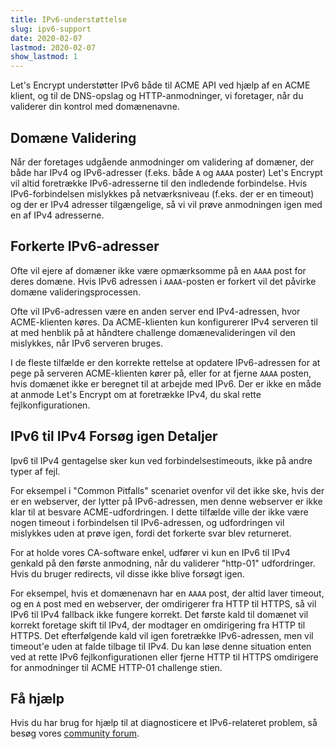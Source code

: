 ```yaml
---
title: IPv6-understøttelse
slug: ipv6-support
date: 2020-02-07
lastmod: 2020-02-07
show_lastmod: 1
---
```



Let's Encrypt understøtter IPv6 både til ACME API ved hjælp af en ACME klient, og til de DNS-opslag og HTTP-anmodninger, vi foretager, når du validerer din kontrol med domænenavne.

## Domæne Validering

Når der foretages udgående anmodninger om validering af domæner, der både har IPv4 og IPv6-adresser (f.eks. både `A` og `AAAA` poster) Let's Encrypt vil altid foretrække IPv6-adresserne til den indledende forbindelse. Hvis IPv6-forbindelsen mislykkes på netværksniveau (f.eks. der er en timeout) og der er IPv4 adresser tilgængelige, så vi vil prøve anmodningen igen med en af IPv4 adresserne.

## Forkerte IPv6-adresser

Ofte vil ejere af domæner ikke være opmærksomme på en `AAAA` post for deres domæne. Hvis IPv6 adressen i `AAAA`-posten er forkert vil det påvirke domæne valideringsprocessen.

Ofte vil IPv6-adressen være en anden server end IPv4-adressen, hvor ACME-klienten køres. Da ACME-klienten kun konfigurerer IPv4 serveren til at med henblik på at håndtere challenge domænevalideringen vil den mislykkes, når IPv6 serveren bruges.

I de fleste tilfælde er den korrekte rettelse at opdatere IPv6-adressen for at pege på serveren ACME-klienten kører på, eller for at fjerne `AAAA` posten, hvis domænet ikke er beregnet til at arbejde med IPv6. Der er ikke en måde at anmode Let's Encrypt om at foretrække IPv4, du skal rette fejlkonfigurationen.

## IPv6 til IPv4 Forsøg igen Detaljer

Ipv6 til IPv4 gentagelse sker kun ved forbindelsestimeouts, ikke på andre typer af fejl.

For eksempel i "Common Pitfalls" scenariet ovenfor vil det ikke ske, hvis der er en webserver, der lytter på IPv6-adressen, men denne webserver er ikke klar til at besvare ACME-udfordringen. I dette tilfælde ville der ikke være nogen timeout i forbindelsen til IPv6-adressen, og udfordringen vil mislykkes uden at prøve igen, fordi det forkerte svar blev returneret.

For at holde vores CA-software enkel, udfører vi kun en IPv6 til IPv4 genkald på den første anmodning, når du validerer "http-01" udfordringer. Hvis du bruger redirects, vil disse ikke blive forsøgt igen.

For eksempel, hvis et domænenavn har en `AAAA` post, der altid laver timeout, og en `A` post med en webserver, der omdirigerer fra HTTP til HTTPS, så vil IPv6 til IPv4 fallback ikke fungere korrekt. Det første kald til domænet vil korrekt foretage skift til IPv4, der modtager en omdirigering fra HTTP til HTTPS. Det efterfølgende kald vil igen foretrække IPv6-adressen, men vil timeout'e uden at falde tilbage til IPv4. Du kan løse denne situation enten ved at rette IPv6 fejlkonfigurationen eller fjerne HTTP til HTTPS omdirigere for anmodninger til ACME HTTP-01 challenge stien.

## Få hjælp

Hvis du har brug for hjælp til at diagnosticere et IPv6-relateret problem, så besøg vores [community forum](https://community.letsencrypt.org).
